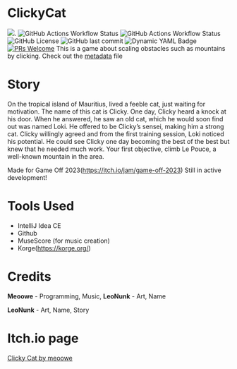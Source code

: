 # ClickyCat
[![](https://tokei.rs/b1/github/meoowe/ClickyCat?style=for-the-badge)]([https://github.com/XAMPPRocky/tokei_rs](https://tokei.rs/b1/github/meoowe/ClickyCat?style=for-the-badge)).
![GitHub Actions Workflow Status](https://img.shields.io/github/actions/workflow/status/meoowe/ClickyCat/blank.yml?branch=dev&style=for-the-badge&label=Dev%20Builds)
![GitHub Actions Workflow Status](https://img.shields.io/github/actions/workflow/status/meoowe/ClickyCat/blank.yml?branch=master&style=for-the-badge&label=Master%20Builds)
![GitHub License](https://img.shields.io/github/license/meoowe/ClickyCat?style=for-the-badge)
![GitHub last commit](https://img.shields.io/github/last-commit/meoowe/ClickyCat?style=for-the-badge)
![Dynamic YAML Badge](https://img.shields.io/badge/dynamic/yaml?url=https%3A%2F%2Fraw.githubusercontent.com%2Fmeoowe%2FClickyCat%2Fdev%2Fmetadata.yml&query=%24.metadata.version&style=for-the-badge&label=Version)
[![PRs Welcome](https://img.shields.io/badge/PRs-welcome-brightgreen.svg?style=for-the-badge)](http://makeapullrequest.com)
This is a game about scaling obstacles such as mountains by clicking. 
Check out the [metadata](metadata.yml) file
# Story
On the tropical island of Mauritius, lived a feeble cat, just waiting for motivation. The name of this cat is Clicky. One day, Clicky heard a knock at his door. When he answered, he saw an old cat, which he would soon find out was named Loki. He offered to be Clicky’s sensei, making him a strong cat. Clicky willingly agreed and from the first training session, Loki noticed his potential. He could see Clicky one day becoming the best of the best but knew that he needed much work. Your first objective, climb Le Pouce, a well-known mountain in the area.

Made for Game Off 2023(https://itch.io/jam/game-off-2023) Still in active development!
# Tools Used
- IntelliJ Idea CE
- Github
- MuseScore (for music creation)
- Korge(https://korge.org/)
  

# Credits
**Meoowe** - Programming, Music,
**LeoNunk** - Art, Name
 

**LeoNunk** - Art, Name, Story

# Itch.io page
<a href="https://meoowe.itch.io/clicky-cat">Clicky Cat by meoowe</a>
